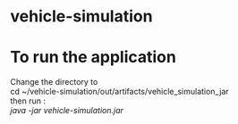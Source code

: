 # vehicle-simulation

# To run the application
Change the directory to     
cd ~/vehicle-simulation/out/artifacts/vehicle_simulation_jar    
then run :        
*java -jar vehicle-simulation.jar*

